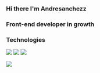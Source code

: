 ### Hi there I'm Andresanchezz
### Front-end developer in growth

### Technologies

<a src="https://www.w3schools.com/css/"><img src="https://img.icons8.com/color/48/000000/css3.png"/></a>
<a src="https://www.w3schools.com/html/"><img src="https://img.icons8.com/color/48/000000/html-5.png"/></a>
<a src="https://www.vuejs.com/"><img src="https://img.icons8.com/color/48/000000/vuejs.png"/></a>

<img align="left" src="https://github-readme-stats.vercel.app/api?username=andresanchezz&show_icons=true&theme=react" />

